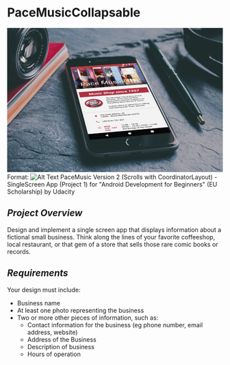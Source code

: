 # PaceMusicCollapsable
![GitHub Logo](/assets/0035d6a97ccd4aceaf31a5ed9ef4ad26_9_960.jpg)
Format: ![Alt Text](url)
PaceMusic Version 2 (Scrolls with CoordinatorLayout) - SingleScreen App (Project 1) for "Android Development for Beginners" (EU Scholarship) by Udacity

## _Project Overview_
Design and implement a single screen app that displays information about a fictional small business. Think along the lines of your favorite coffeeshop, local restaurant, or that gem of a store that sells those rare comic books or records.

## _Requirements_
Your design must include:

* Business name
* At least one photo representing the business
* Two or more other pieces of information, such as:
   * Contact information for the business (eg phone number, email address, website)
   * Address of the Business
   * Description of business
   * Hours of operation

